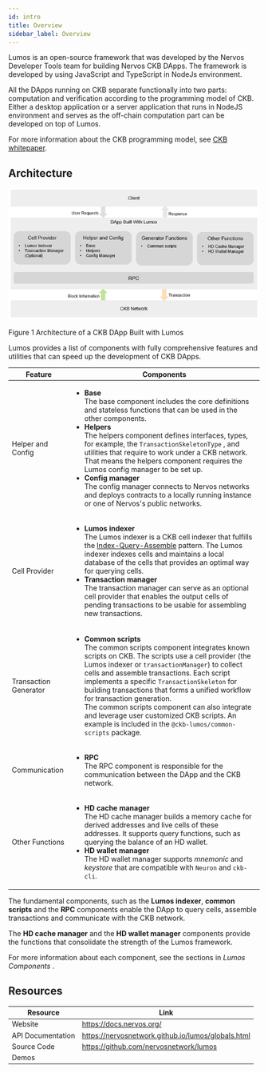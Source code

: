 ```yaml
---
id: intro
title: Overview
sidebar_label: Overview
---
```

Lumos is an open-source framework that was developed by the Nervos Developer Tools team for building Nervos CKB DApps. The framework is developed by using JavaScript and TypeScript in NodeJs environment.

All the DApps running on CKB separate functionally into two parts: computation and verification according to the programming model of CKB. Either a desktop application or a server application that runs in NodeJS environment and serves as the off-chain computation part can be developed on top of Lumos. 

For more information about the CKB programming model, see [CKB whitepaper](https://github.com/nervosnetwork/rfcs/blob/master/rfcs/0002-ckb/0002-ckb.md).

<!--The framework is typically used for the off-chain computation part, i.e. the transaction generator on top of the CKB network for handling user requests.-->

<!--The Lumos framework supports to develop DApps using JavaScript and TypeScript in NodeJs environment.-->

<!--The Lumos framework is typically used for the development of the off-chain computation part, i.e. the transaction generator on top of the CKB network for handling user requests.--> <!--CKB is designed to support on-chain verification and off-chain computation.  A CKB DApp has two parts, an off-chain transaction generator and an on-chain transaction validator.-->

<!--and designed based on the [index-query-assemble]https://docs.nervos.org/docs/reference/cell#index-query-assemble-pattern) pattern.-->

## Architecture

<img src="../../img/CKB dapp with Lumos.png" width="600"/>

Figure 1 Architecture of a CKB DApp Built with Lumos

Lumos provides a list of components with fully comprehensive features and utilities that can speed up the development of CKB DApps. 

| Feature               | Components                                                   |
| --------------------- | ------------------------------------------------------------ |
| Helper and Config     | <ul><li>**Base**<br/>The base component includes the core definitions and stateless functions that can be used in the other components.</li><li>**Helpers**<br/>The helpers component defines interfaces, types, for example, the `TransactionSkeletonType` , and utilities that require to work under a CKB network. That means the helpers component requires the Lumos config manager to be set up.</li><li>**Config manager**<br/>The config manager connects to Nervos networks and deploys contracts to a locally running instance or one of Nervos's public networks.</li></ul> |
| Cell Provider         | <ul><li>**Lumos indexer**<br/>The Lumos indexer is a CKB cell indexer that fulfills the [Index-Query-Assemble](https://docs.nervos.org/docs/reference/cell#index-query-assemble-pattern) pattern. The Lumos indexer indexes cells and maintains a local database of the cells that provides an optimal way for querying cells.</li><li>**Transaction manager**<br/>The transaction manager can serve as an optional cell provider that enables the output cells of pending transactions to be usable for assembling new transactions.</li></ul> |
| Transaction Generator | <ul><li>**Common scripts**<br/>The common scripts component integrates known scripts on CKB. The scripts use a cell provider (the Lumos indexer or `transactionManager`) to collect cells and assemble transactions. Each script implements a specific  `TransactionSkeleton`  for building transactions that forms a unified workflow for transaction generation.<br/>The common scripts component can also integrate and leverage user customized CKB scripts. An example is included in the `@ckb-lumos/common-scripts` package.</li></ul> |
| Communication         | <ul><li>**RPC**<br/>The RPC component is responsible for the communication between the DApp and the CKB network.</li></ul> |
| Other Functions       | <ul><li>**HD cache manager**<br/>The HD cache manager builds a memory cache for derived addresses and live cells of these addresses. It supports query functions, such as querying the balance of an HD wallet.</li><li>**HD wallet manager**<br/>The HD wallet manager supports *mnemonic* and *keystore* that are compatible with `Neuron` and `ckb-cli`.</li></ul><!-- The **Lumos indexer** is a CKB cell indexer that fulfills the [Index-Query-Assemble](https://docs.nervos.org/docs/reference/cell#index-query-assemble-pattern) pattern. The Lumos indexer indexes cells and maintains a local database of the cells that provides an optimal way for querying cells.--> |

<!--The **transaction manager** can serve as an optional cell provider that enables the output cells of pending transactions to be usable for assembling new transactions.-->

<!--Transaction Generator:-->

<!--The **common scripts** component integrates known scripts on CKB. The scripts use a cell provider (the Lumos indexer or `transactionManager`) to collect cells and assemble transactions. Each script implements a specific  `TransactionSkeleton`  for building transactions that forms a unified workflow for transaction generation.-->

<!--The common scripts component can also integrate and leverage user customized CKB scripts. An example is included in the `@ckb-lumos/common-scripts` package.--><!--Helper and Config:-->

<!--The **base** component includes the core definitions and stateless functions that can be used in the other components.--><!--The **config manager** connects to Nervos networks and deploys contracts to a locally running instance or one of Nervos's public networks.--><!--The **helpers** component defines interfaces, types, for example, the `TransactionSkeletonType` , and utilities that require to work under a CKB network. That means the helpers component requires the Lumos config manager to be set up.--><!-- Communication:--><!--The **RPC** component is responsible for the communication between the DApp and the CKB network.--><!--Other Functions:--><!--The **HD cache manager** builds a memory cache for derived addresses and live cells of these addresses. It supports query functions, such as querying the balance of an HD wallet.--><!--The **HD wallet manager** supports *mnemonic* and *keystore* that are compatible with `Neuron` and `ckb-cli`.-->

The fundamental components, such as the **Lumos indexer**, **common scripts** and the **RPC** components enable the DApp to query cells, assemble transactions and communicate with the CKB network.

The **HD cache manager** and the **HD wallet manager** components provide the functions that consolidate the strength of the Lumos framework. 

For more information about each component, see the sections in *Lumos Components* .

## Resources

| Resource          | Link                                               |
| ----------------- | -------------------------------------------------- |
| Website           | https://docs.nervos.org/                           |
| API Documentation | https://nervosnetwork.github.io/lumos/globals.html |
| Source Code       | https://github.com/nervosnetwork/lumos             |
| Demos             |                                                    |

